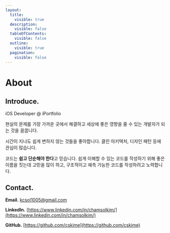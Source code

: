 ```yaml
---
layout:
  title:
    visible: true
  description:
    visible: false
  tableOfContents:
    visible: false
  outline:
    visible: true
  pagination:
    visible: false
---
```


# About

## Introduce.

iOS Developer @ iPortfolio

현실의 문제를 가장 가까운 곳에서 해결하고 세상에 좋은 영향을 줄 수 있는 개발자가 되는 것을 꿈꿉니다.

시간이 지나도 쉽게 변하지 않는 것들을 좋아합니다. 클린 아키텍처, 디자인 패턴 등에 관심이 많습니다.

코드는 **쉽고 단순해야 한다**고 믿습니다. 쉽게 이해할 수 있는 코드를 작성하기 위해 좋은 이름을 짓는데 고민을 많이 하고, 구조적이고 예측 가능한 코드를 작성하려고 노력합니다.

## Contact.

**Email.** kcsol1005@gmail.com

**LinkedIn.** [https://www.linkedin.com/in/chamsolkim/](https://www.linkedin.com/in/chamsolkim/)

**GitHub.** [https://github.com/cskime](https://github.com/cskime)
